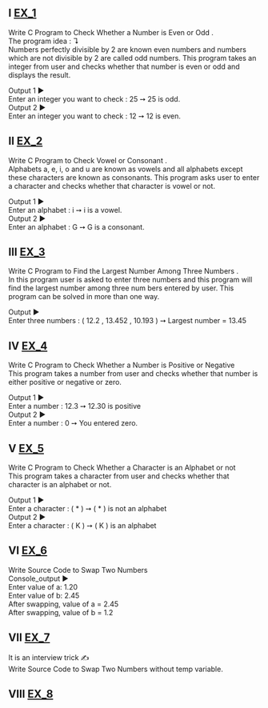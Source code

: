Ⅰ [EX_1](https://github.com/Moataz-Elhawary/Mastering-Embedded-System/blob/master/Unit_2_C_Programming/2_Loop_&_Condition/Assignments/EX_1.c)
--
Write C Program to Check Whether a Number is Even or Odd .    
The program idea : ↴                                     
Numbers perfectly divisible by 2 are known even numbers and numbers which are not divisible by 2 are 
called odd numbers. This program takes an integer from user and checks whether that number is even 
or odd and displays the result.

Output 1 ▶                                              
Enter an integer you want to check : 25  ➙ 25 is odd.                                              
Output 2 ▶                                         
Enter an integer you want to check : 12  ➙ 12 is even.

Ⅱ [EX_2](https://github.com/Moataz-Elhawary/Mastering-Embedded-System/blob/master/Unit_2_C_Programming/2_Loop_&_Condition/Assignments/EX_2.c)
--
Write C Program to Check Vowel or Consonant .            
Alphabets a, e, i, o and u are known as vowels and all alphabets except these characters are known as 
consonants. This program asks user to enter a character and checks whether that character is vowel or 
not.

Output 1 ▶                                              
Enter an alphabet : i  ➙  i is a vowel.                                              
Output 2 ▶                                    
Enter an alphabet : G  ➙  G is a consonant.

Ⅲ [EX_3](https://github.com/Moataz-Elhawary/Mastering-Embedded-System/blob/master/Unit_2_C_Programming/2_Loop_&_Condition/Assignments/EX_3.c)
--
Write C Program to Find the Largest Number Among Three Numbers .                    
In this program user is asked to enter three numbers and this program will find the largest number 
among three num
bers entered by user. This program can be solved in more than one way.

Output ▶                                                   
Enter three numbers : ( 12.2 , 13.452 , 10.193 )  ➙  Largest number = 13.45

Ⅳ [EX_4](https://github.com/Moataz-Elhawary/Mastering-Embedded-System/blob/master/Unit_2_C_Programming/2_Loop_&_Condition/Assignments/EX_4.c)
--
Write C Program to Check Whether a Number is Positive or Negative                                                        
This program takes a number from user and checks whether that number is either positive or negative or zero.                                                   

Output 1 ▶                                                               
Enter a number : 12.3   ➙   12.30 is positive                                                            
Output 2 ▶                                                                                                                       
Enter a number :   0     ➙  You entered zero.                                 

Ⅴ [EX_5](https://github.com/Moataz-Elhawary/Mastering-Embedded-System/blob/master/Unit_2_C_Programming/2_Loop_&_Condition/Assignments/EX_5.c)
--
Write C Program to Check Whether a Character is an Alphabet or not                                                                                     
This program takes a character from user and checks whether that character is an alphabet or not.                                                

Output 1 ▶                                                                              
Enter a character  : ( * )  ➙  (  * ) is not an alphabet                                      
Output 2 ▶                                                  
Enter a character  : ( K )  ➙  ( K ) is an alphabet

Ⅵ [EX_6](https://github.com/Moataz-Elhawary/Mastering-Embedded-System/blob/master/Unit_2_C_Programming/2_Loop_&_Condition/Assignments/EX_6.c)
--
Write Source Code to Swap Two Numbers     
Console_output ▶   
Enter value of a: 1.20   
Enter value of b: 2.45    
After swapping, value of a = 2.45    
After swapping, value of b = 1.2    

Ⅶ [EX_7](https://github.com/Moataz-Elhawary/Mastering-Embedded-System/blob/master/Unit_2_C_Programming/2_Loop_&_Condition/Assignments/EX_7.c)
--
It is an interview trick ✍   
Write Source Code to Swap Two Numbers without temp variable.

Ⅷ [EX_8](https://github.com/Moataz-Elhawary/Mastering-Embedded-System/blob/master/Unit_2_C_Programming/2_Loop_&_Condition/Assignments/EX_8.c)
--
